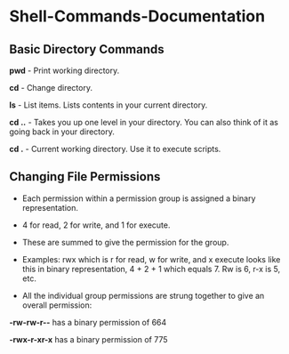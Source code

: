 # Shell-Commands-Documentation

## Basic Directory Commands

**pwd** - Print working directory.

**cd** - Change directory.

**ls** - List items. Lists contents in your current directory.

**cd ..** - Takes you up one level in your directory. You can also think of it as going back in your directory.

**cd .** - Current working directory. Use it to execute scripts.

## Changing File Permissions

* Each permission within a permission group is assigned a binary representation.

* 4 for read, 2 for write, and 1 for execute.

* These are summed to give the permission for the group.

* Examples: rwx which is r for read, w for write, and x execute looks like this in binary representation, 4 + 2 + 1 which equals 7. Rw is 6, r-x is 5, etc.

* All the individual group permissions are strung together to give an overall permission:

**-rw-rw-r--** has a binary permission of 664

**-rwx-r-xr-x** has a binary permission of 775
